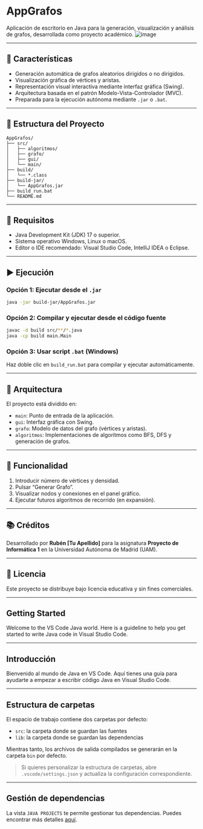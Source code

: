# AppGrafos

Aplicación de escritorio en Java para la generación, visualización y análisis de grafos, desarrollada como proyecto académico.
![image](https://github.com/user-attachments/assets/d72dc30e-18b5-4d16-b288-a31e4822e2fe)

---

## 📌 Características

- Generación automática de grafos aleatorios dirigidos o no dirigidos.
- Visualización gráfica de vértices y aristas.
- Representación visual interactiva mediante interfaz gráfica (Swing).
- Arquitectura basada en el patrón Modelo-Vista-Controlador (MVC).
- Preparada para la ejecución autónoma mediante `.jar` o `.bat`.

---

## 📁 Estructura del Proyecto

```
AppGrafos/
├── src/
│   ├── algoritmos/
│   ├── grafo/
│   ├── gui/
│   └── main/
├── build/
│   └── *.class
├── build-jar/
│   └── AppGrafos.jar
├── build_run.bat
└── README.md
```

---

## 🧱 Requisitos

- Java Development Kit (JDK) 17 o superior.
- Sistema operativo Windows, Linux o macOS.
- Editor o IDE recomendado: Visual Studio Code, IntelliJ IDEA o Eclipse.

---

## ▶️ Ejecución

### Opción 1: Ejecutar desde el `.jar`

```bash
java -jar build-jar/AppGrafos.jar
```

### Opción 2: Compilar y ejecutar desde el código fuente

```bash
javac -d build src/**/*.java
java -cp build main.Main
```

### Opción 3: Usar script `.bat` (Windows)

Haz doble clic en `build_run.bat` para compilar y ejecutar automáticamente.

---

## 🧠 Arquitectura

El proyecto está dividido en:

- `main`: Punto de entrada de la aplicación.
- `gui`: Interfaz gráfica con Swing.
- `grafo`: Modelo de datos del grafo (vértices y aristas).
- `algoritmos`: Implementaciones de algoritmos como BFS, DFS y generación de grafos.

---

## 🧪 Funcionalidad

1. Introducir número de vértices y densidad.
2. Pulsar “Generar Grafo”.
3. Visualizar nodos y conexiones en el panel gráfico.
4. Ejecutar futuros algoritmos de recorrido (en expansión).

---

## 📚 Créditos

Desarrollado por **Rubén [Tu Apellido]** para la asignatura **Proyecto de Informática 1** en la Universidad Autónoma de Madrid (UAM).

---

## 📄 Licencia

Este proyecto se distribuye bajo licencia educativa y sin fines comerciales.

---

## Getting Started

Welcome to the VS Code Java world. Here is a guideline to help you get started to write Java code in Visual Studio Code.

---

## Introducción

Bienvenido al mundo de Java en VS Code. Aquí tienes una guía para ayudarte a empezar a escribir código Java en Visual Studio Code.

---

## Estructura de carpetas

El espacio de trabajo contiene dos carpetas por defecto:

- `src`: la carpeta donde se guardan las fuentes
- `lib`: la carpeta donde se guardan las dependencias

Mientras tanto, los archivos de salida compilados se generarán en la carpeta `bin` por defecto.

> Si quieres personalizar la estructura de carpetas, abre `.vscode/settings.json` y actualiza la configuración correspondiente.

---

## Gestión de dependencias

La vista `JAVA PROJECTS` te permite gestionar tus dependencias. Puedes encontrar más detalles [aquí](https://github.com/microsoft/vscode-java-dependency#manage-dependencies).
